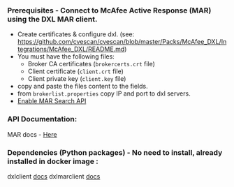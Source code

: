 ### Prerequisites - Connect to McAfee Active Response (MAR) using the DXL MAR client.
  - Create certificates & configure dxl. (see: https://github.com/cvescan/cvescan/blob/master/Packs/McAfee_DXL/Integrations/McAfee_DXL/README.md)
  - You must have the following files:
    - Broker CA certificates (`brokercerts.crt` file)
    - Client certificate (`client.crt` file)
    - Client private key (`client.key` file)
  - copy and paste the files content to the fields.
  - from `brokerlist.properties` copy IP and port to dxl servers.
  - [Enable MAR Search API](https://opendxl.github.io/opendxl-client-python/pydoc/marsendauth.html)

### API Documentation:
MAR docs - [Here](https://kc.mcafee.com/resources/sites/MCAFEE/content/live/PRODUCT_DOCUMENTATION/26000/PD26820/en_US/mar_200_pg_0-00_en-us.pdf)

### Dependencies (Python packages) - No need to install, already installed in docker image :
dxlclient [docs](https://opendxl.github.io/opendxl-client-python/pydoc/index.html)
dxlmarclient [docs](https://opendxl.github.io/opendxl-mar-client-python/pydoc/)
